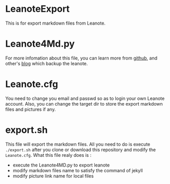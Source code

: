 # LeanoteExport

This is for export markdown files from Leanote.

# Leanote4Md.py

For more infomation about this file, you can learn more from [github](https://github.com/goodbest/Leanote4MD), and other's [blog](https://czero000.github.io/2016/11/17/backup-leanote.html) which backup the leanote.

# Leanote.cfg

You need to change you email and passwd so as to login your own Leanote account. Also, you can change the target dir to store the export markdown files and pictures if any.

# export.sh

This file will export the markdown files. All you need to do is execute `./export.sh` after you clone or download this repository and modify the `Leanote.cfg`.
What this file realy does is :

- execute the Leanote4MD.py to export leanote
- modify markdown files name to satisfy the command of jekyll
- modify picture link name for local files

